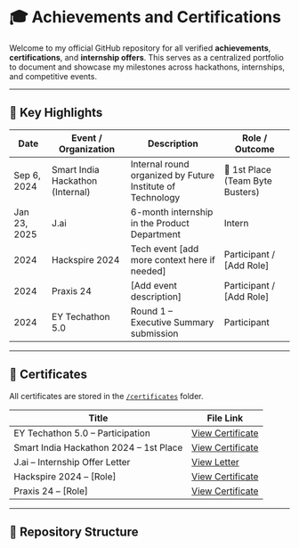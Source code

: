 # 🎓 Achievements and Certifications

Welcome to my official GitHub repository for all verified **achievements**, **certifications**, and **internship offers**. This serves as a centralized portfolio to document and showcase my milestones across hackathons, internships, and competitive events.

---

## 🏅 Key Highlights

| Date         | Event / Organization              | Description                                                  | Role / Outcome              |
|--------------|-----------------------------------|--------------------------------------------------------------|-----------------------------|
| Sep 6, 2024  | Smart India Hackathon (Internal)  | Internal round organized by Future Institute of Technology   | 🥇 1st Place (Team Byte Busters) |
| Jan 23, 2025 | J.ai                              | 6-month internship in the Product Department                 | Intern                      |
| 2024         | Hackspire 2024                    | Tech event [add more context here if needed]                 | Participant / [Add Role]    |
| 2024         | Praxis 24                         | [Add event description]                                      | Participant / [Add Role]    |
| 2024         | EY Techathon 5.0                  | Round 1 – Executive Summary submission                       | Participant                 |

---

## 📄 Certificates

All certificates are stored in the [`/certificates`](./certificates) folder.

| Title                                       | File Link                                                                 |
|--------------------------------------------|---------------------------------------------------------------------------|
| EY Techathon 5.0 – Participation           | [View Certificate](./certificates/EY_Techathon_5.0.pdf)                   |
| Smart India Hackathon 2024 – 1st Place     | [View Certificate](./certificates/SIH_Internal_Certificate.pdf)          |
| J.ai – Internship Offer Letter             | [View Letter](./certificates/Jai_Internship_Offer_Letter.pdf)            |
| Hackspire 2024 – [Role]                    | [View Certificate](./certificates/Hackspire_2024.jpeg)                   |
| Praxis 24 – [Role]                         | [View Certificate](./certificates/Praxis_24.jpg)                         |

---

## 📁 Repository Structure

